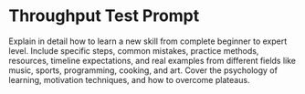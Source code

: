 # Throughput Test Prompt

Explain in detail how to learn a new skill from complete beginner to expert level. Include specific steps, common mistakes, practice methods, resources, timeline expectations, and real examples from different fields like music, sports, programming, cooking, and art. Cover the psychology of learning, motivation techniques, and how to overcome plateaus.